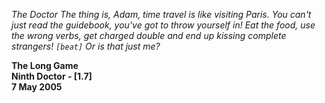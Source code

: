 _The Doctor_ _The thing is, Adam, time travel is like visiting Paris. You can't just read the guidebook, you've got to throw yourself in! Eat the food, use the wrong verbs, get charged double and end up kissing complete strangers! `[beat]` Or is that just me?_

**The Long Game  
Ninth Doctor - [1.7]  
7 May 2005**